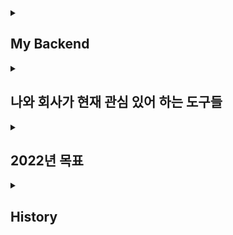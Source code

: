 
<details>
<summary><h2> My Backend</h2></summary>
<p></p>
<p><h3>Spring</h3></p>
<p>Spring Data JPA </p>
<del><p> Spring Security </p> </del>
<p> Spring Batch </p>
<del><p> thymeleaf </p></del>
<p>Docker, Jenkins </p>
</details>

<details>
  <summary><h2> 나와 회사가 현재 관심 있어 하는 도구들</h2> </summary>
    <p></p>
  <p> Spring Security </p>
  <p> Spring Batch </p>
  <span> <p> Docker&Jenkins </p> </span>
  <p> Aws </p>
</details>

<details>
<summary> <h2> 2022년 목표 </h2></summary>
  <p></p>
<p> 방송통신대 컴퓨터과학과 편입! </p>
<p> 안정적인 서비스 구축 및 배포!</p>

</details>

<details>
  <summary><h2> History</h2></summary> 
<p> <2022. 4> Bitcamp 215기 수료.</p>
<p> <2022. 4> 취업</p>
<p> <2022. 5> 회사 적응 및 스프링 강의 복습</p> 
<p> <2022. 6> SpringSecurity 공부 </p> 
<p> <2022. 6> 리눅스 기초 개념 및 용어 정리  </p>
<p> <2022. 7> SpringSecurity 공부</p>
<p> <2022. 7> Aws 공부 및 테스트 서버 배포</p>
</details>

